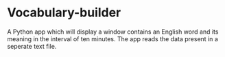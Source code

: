 # Vocabulary-builder
A Python app which will display a window contains an English word and its meaning in the interval of ten minutes. The app reads the data present in a seperate text file. 
